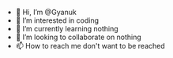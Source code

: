- 👋 Hi, I’m @Gyanuk
- 👀 I’m interested in coding
- 🌱 I’m currently learning nothing
- 💞️ I’m looking to collaborate on nothing
- 📫 How to reach me don't want to be reached

<!---
Gyanuk/Gyanuk is a ✨ special ✨ repository because its `README.md` (this file) appears on your GitHub profile.
You can click the Preview link to take a look at your changes.
--->

